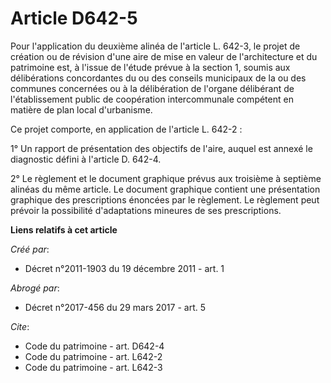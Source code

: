 # Article D642-5

Pour l'application du deuxième alinéa de l'article L. 642-3, le projet de création ou de révision d'une aire de mise en
valeur de l'architecture et du patrimoine est, à l'issue de l'étude prévue à la section 1, soumis aux délibérations
concordantes du ou des conseils municipaux de la ou des communes concernées ou à la délibération de l'organe délibérant de
l'établissement public de coopération intercommunale compétent en matière de plan local d'urbanisme. 

Ce projet comporte, en application de l'article L. 642-2 : 

1° Un rapport de présentation des objectifs de l'aire, auquel est annexé le diagnostic défini à l'article D. 642-4.

2° Le règlement et le document graphique prévus aux troisième à septième alinéas du même article. Le document graphique
contient une présentation graphique des prescriptions énoncées par le règlement. Le règlement peut prévoir la possibilité
d'adaptations mineures de ses prescriptions.

**Liens relatifs à cet article**

_Créé par_:

  - Décret n°2011-1903 du 19 décembre 2011 - art. 1

_Abrogé par_:

  - Décret n°2017-456 du 29 mars 2017 - art. 5

_Cite_:

  - Code du patrimoine - art. D642-4
  - Code du patrimoine - art. L642-2
  - Code du patrimoine - art. L642-3
